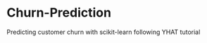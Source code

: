 Churn-Prediction
================

Predicting customer churn with scikit-learn following YHAT tutorial
